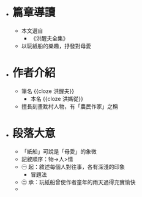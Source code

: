 - # 篇章導讀
	- 本文選自
		- 《洪醒夫全集》
	- 以玩紙船的樂趣，抒發對母愛
- # 作者介紹
	- 筆名 {{cloze 洪醒夫}}
		- 本名 {{cloze 洪媽從}}
	- 擅長刻畫黕村人物，有「農民作家」之稱
- # 段落大意
	- 「紙船」可說是「母愛」的象微
	- 記敘順序：物->人>情
	- ㊀ 起：敘述每個人對往事，各有深淺的印象
		- 冒題法
	- ㊁ 承：玩紙船曾使作者童年的雨天過得充實愉快
	-